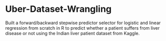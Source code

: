 # Uber-Dataset-Wrangling
Built a forward/backward stepwise predictor selector for logistic and linear regression from scratch in R to predict whether a patient suffers from liver disease or not using the Indian liver patient dataset from Kaggle.
